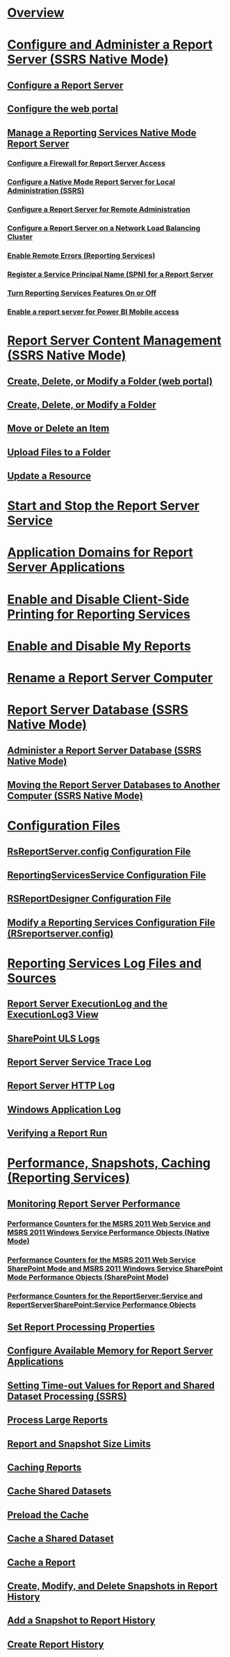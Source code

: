 # [Overview](reporting-services-report-server-native-mode.md)  
# [Configure and Administer a Report Server (SSRS Native Mode)](configure-and-administer-a-report-server-ssrs-native-mode.md)  
## [Configure a Report Server](configure-a-report-server-reporting-services-native-mode.md)  
## [Configure the web portal](configure-web-portal.md)  
## [Manage a Reporting Services Native Mode Report Server](manage-a-reporting-services-native-mode-report-server.md)  
### [Configure a Firewall for Report Server Access](configure-a-firewall-for-report-server-access.md)  
### [Configure a Native Mode Report Server for Local Administration (SSRS)](configure-a-native-mode-report-server-for-local-administration-ssrs.md)  
### [Configure a Report Server for Remote Administration](configure-a-report-server-for-remote-administration.md)  
### [Configure a Report Server on a Network Load Balancing Cluster](configure-a-report-server-on-a-network-load-balancing-cluster.md)  
### [Enable Remote Errors (Reporting Services)](enable-remote-errors-reporting-services.md)  
### [Register a Service Principal Name (SPN) for a Report Server](register-a-service-principal-name-spn-for-a-report-server.md)  
### [Turn Reporting Services Features On or Off](turn-reporting-services-features-on-or-off.md)  
### [Enable a report server for Power BI Mobile access](enable-a-report-server-for-power-bi-mobile-access.md)  
# [Report Server Content Management (SSRS Native Mode)](report-server-content-management-ssrs-native-mode.md)  
## [Create, Delete, or Modify a Folder (web portal)](create-delete-or-modify-a-folder-web-portal.md)  
## [Create, Delete, or Modify a Folder](create-delete-or-modify-a-folder-report-manager.md)  
## [Move or Delete an Item](move-or-delete-an-item-report-manager.md)  
## [Upload Files to a Folder](upload-files-to-a-folder.md)  
## [Update a Resource](update-a-resource-report-manager.md)  
# [Start and Stop the Report Server Service](start-and-stop-the-report-server-service.md)  
# [Application Domains for Report Server Applications](application-domains-for-report-server-applications.md)  
# [Enable and Disable Client-Side Printing for Reporting Services](enable-and-disable-client-side-printing-for-reporting-services.md)  
# [Enable and Disable My Reports](enable-and-disable-my-reports.md)  
# [Rename a Report Server Computer](rename-a-report-server-computer.md)  
# [Report Server Database (SSRS Native Mode)](report-server-database-ssrs-native-mode.md)  
## [Administer a Report Server Database (SSRS Native Mode)](administer-a-report-server-database-ssrs-native-mode.md)  
## [Moving the Report Server Databases to Another Computer (SSRS Native Mode)](moving-the-report-server-databases-to-another-computer-ssrs-native-mode.md)  
# [Configuration Files](reporting-services-configuration-files.md)  
## [RsReportServer.config Configuration File](rsreportserver-config-configuration-file.md)  
## [ReportingServicesService Configuration File](reportingservicesservice-configuration-file.md)  
## [RSReportDesigner Configuration File](rsreportdesigner-configuration-file.md)  
## [Modify a Reporting Services Configuration File (RSreportserver.config)](modify-a-reporting-services-configuration-file-rsreportserver-config.md)  
# [Reporting Services Log Files and Sources](reporting-services-log-files-and-sources.md)  
## [Report Server ExecutionLog and the ExecutionLog3 View](report-server-executionlog-and-the-executionlog3-view.md)  
## [SharePoint ULS Logs](turn-on-reporting-services-events-for-the-sharepoint-trace-log-uls.md)  
## [Report Server Service Trace Log](report-server-service-trace-log.md)  
## [Report Server HTTP Log](report-server-http-log.md)  
## [Windows Application Log](windows-application-log.md)  
## [Verifying a Report Run](verifying-a-report-run.md)  
# [Performance, Snapshots, Caching (Reporting Services)](performance-snapshots-caching-reporting-services.md)  
## [Monitoring Report Server Performance](monitoring-report-server-performance.md)  
### [Performance Counters for the MSRS 2011 Web Service and MSRS 2011 Windows Service Performance Objects (Native Mode)](performance-counters-msrs-2011-web-service-performance-objects.md)  
### [Performance Counters for the MSRS 2011 Web Service SharePoint Mode and MSRS 2011 Windows Service SharePoint Mode Performance Objects (SharePoint Mode)](performance-counters-msrs-2011-sharepoint-mode-performance-objects.md)  
### [Performance Counters for the ReportServer:Service  and ReportServerSharePoint:Service Performance Objects](performance-counters-reportserver-service-performance-objects.md)  
## [Set Report Processing Properties](set-report-processing-properties.md)  
## [Configure Available Memory for Report Server Applications](configure-available-memory-for-report-server-applications.md)  
## [Setting Time-out Values for Report and Shared Dataset Processing (SSRS)](setting-time-out-values-for-report-and-shared-dataset-processing-ssrs.md)  
## [Process Large Reports](process-large-reports.md)  
## [Report and Snapshot Size Limits](report-and-snapshot-size-limits.md)  
## [Caching Reports](caching-reports-ssrs.md)  
## [Cache Shared Datasets](cache-shared-datasets-ssrs.md)  
## [Preload the Cache](preload-the-cache-report-manager.md)  
## [Cache a Shared Dataset](cache-a-shared-dataset.md)  
## [Cache a Report](cache-a-report-report-manager.md)  
## [Create, Modify, and Delete Snapshots in Report History](create-modify-and-delete-snapshots-in-report-history.md)  
## [Add a Snapshot to Report History](add-a-snapshot-to-report-history-report-manager.md)  
## [Create Report History](create-report-history-reporting-services-in-sharepoint-integrated-mode.md)  

